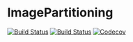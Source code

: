 # ImagePartitioning

[![Build Status](https://travis-ci.com/zygmuntszpak/ImagePartitioning.jl.svg?branch=master)](https://travis-ci.com/zygmuntszpak/ImagePartitioning.jl)
[![Build Status](https://ci.appveyor.com/api/projects/status/github/zygmuntszpak/ImagePartitioning.jl?svg=true)](https://ci.appveyor.com/project/zygmuntszpak/ImagePartitioning-jl)
[![Codecov](https://codecov.io/gh/zygmuntszpak/ImagePartitioning.jl/branch/master/graph/badge.svg)](https://codecov.io/gh/zygmuntszpak/ImagePartitioning.jl)
